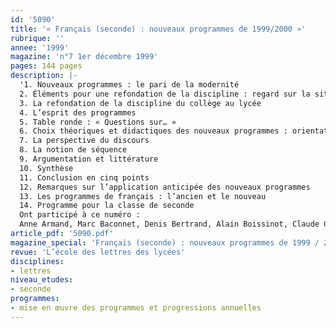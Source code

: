 ```yaml
---
id: '5090'
title: '« Français (seconde) : nouveaux programmes de 1999/2000 »'
rubrique: ''
annee: '1999'
magazine: 'n°7 1er décembre 1999'
pages: 144 pages
description: |-
  '1. Nouveaux programmes : le pari de la modernité
  2. Éléments pour une refondation de la discipline : regard sur la situation actuelle
  3. La refondation de la discipline du collège au lycée
  4. L’esprit des programmes
  5. Table ronde : « Questions sur… »
  6. Choix théoriques et didactiques des nouveaux programmes : orientations théoriques et didactiques
  7. La perspective du discours
  8. La notion de séquence
  9. Argumentation et littérature
  10. Synthèse
  11. Conclusion en cinq points
  12. Remarques sur l’application anticipée des nouveaux programmes
  13. Les programmes de français : l’ancien et le nouveau
  14. Programme pour la classe de seconde
  Ont participé à ce numéro :
  Anne Armand, Marc Baconnet, Denis Bertrand, Alain Boissinot, Claude Capelier, Yves Dupuy, Martine Kavoudjian, Joël Lesueur, Myriam Maître, Isabelle Mimouni, François-Marie Mourad, Alain Pagès, André Petitjean, Dominique Roué, Yves Stalloni, Alain Viala, Katherine Weinland'
article_pdf: '5090.pdf'
magazine_special: 'Français (seconde) : nouveaux programmes de 1999 / 2000'
revue: 'L’école des lettres des lycées'
disciplines:
- lettres
niveau_etudes:
- seconde
programmes:
- mise en œuvre des programmes et progressions annuelles
---
```


